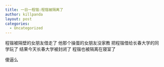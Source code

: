 ```yaml
---
title: 一日一程锴:程锴被隔离了
author: killpanda
layout: post
categories:
  - Uncategorized
---
```

程锴被隔壁的女朋友借走了 他那个操蛋的女朋友没家教 把程锴借给长春大学的同学玩了 结果今天长春大学被封闭了 程锴也被隔离在寝室了

傻逼么
